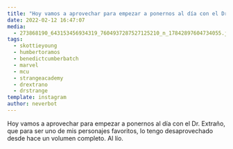 ```yaml
---
title: "Hoy vamos a aprovechar para empezar a ponernos al día con el Dr. Extraño, que para ser uno de mis personajes favoritos, lo tengo desaprovechado desde hace un volumen completo. Al lío"
date: 2022-02-12 16:47:07
media: 
  - 273868190_643153456934319_7604937287527125210_n_17842897604734055.jpg
tags: 
  - skottieyoung
  - humbertoramos
  - benedictcumberbatch
  - marvel
  - mcu
  - strangeacademy
  - drextrano
  - drstrange
template: instagram
author: neverbot
---
```


Hoy vamos a aprovechar para empezar a ponernos al día con el Dr. Extraño, que para ser uno de mis personajes favoritos, lo tengo desaprovechado desde hace un volumen completo. Al lío. 
